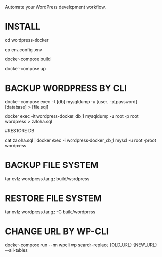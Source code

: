 Automate your WordPress development workflow.
# INSTALL 

cd wordpress-docker

cp env.config .env

docker-compose build

docker-compose up

# BACKUP WORDPRESS BY CLI
docker-compose exec -it [db] mysqldump -u [user] -p[password] [database] > [file.sql]

docker exec -it wordpress-docker_db_1 mysqldump -u root -p root wordpress > zaloha.sql

#RESTORE DB

cat zaloha.sql | docker exec -i wordpress-docker_db_1 mysql -u root -proot wordpress

# BACKUP FILE SYSTEM
tar cvfz wordpress.tar.gz build/wordpress

# RESTORE FILE SYSTEM
tar xvfz wordpress.tar.gz -C build/wordpress

# CHANGE URL BY WP-CLI
docker-compose run --rm wpcli wp search-replace {OLD_URL} {NEW_URL} --all-tables
